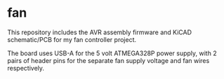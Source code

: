 # fan

This repository includes the AVR assembly firmware and KiCAD schematic/PCB for my fan controller project.

The board uses USB-A for the 5 volt ATMEGA328P power supply, with 2 pairs of header pins for the separate fan supply voltage and fan wires respectively.
